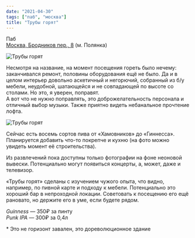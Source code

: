```yaml
---
date: "2021-04-30"
tags: ["паб", "москва"]
title: "Трубы горят"
---
```


Паб\
[Москва, Бродников пер., 8](https://goo.gl/maps/iDeuG9mg8c2kmmhU9) (м. Полянка)

![Трубы горят](/posts/images/2021-04-30-truby_goryat-1.jpg)

Несмотря на название, на момент посещения гореть было нечему: заканчивался ремонт, половины оборудования ещё не было. Да и в целом интерьер довольно аскетичный и негорючий, собранный из б/у мебели, неудобной, шатающейся и не совпадающей по высоте со столами. Но это, я уверен, поправят.\
А вот что не нужно поправлять, это доброжелательность персонала и отличный выбор музыки. Также приятно видеть небанальное прочтение лофта.

![Трубы горят](/posts/images/2021-04-30-truby_goryat-2.jpg)

Сейчас есть восемь сортов пива от «Хамовников» до «Гиннесса». Планируется добавить что-то покрепче и кухню (на фото можно увидеть момент её строительства).

Из развлечений пока доступны только фотографии на фоне неоновой вывески. Потенциально могут появиться концерты, а, может, даже и телевизор.

«Трубы горят» сделаны с изучением чужого опыта, что видно, например, по пивной карте и подходу к мебели. Потенциально это хороший бар в непроходной локации. Советовать к посещению его ещё рановато, но держите его в уме, если будете рядом.

_Guinness_ — 350₽ за пинту\
_Punk IPA_ — 300₽ за 0,4л

\* Это не горизонт завален, это дореволюционное здание